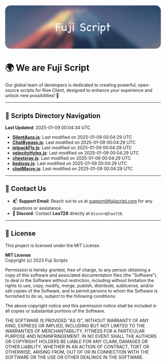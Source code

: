 ![Banner](.github/b.webp)

# 🌍 **We are Fuji Script**

Our global team of developers is dedicated to creating powerful, open-source scripts for Rise Client, designed to enhance your experience and unlock new possibilities! 🌟

---
<!-- SCRIPTS_NAVIGATION_START -->
## 📂 **Scripts Directory Navigation**

**Last Updated**: 2025-01-09 00:04:34 UTC

- **[SilentAura.js](scripts/SilentAura.js)**: Last modified on 2025-01-09 00:04:29 UTC
- **[ChatBypass.js](scripts/ChatBypass.js)**: Last modified on 2025-01-09 00:04:29 UTC
- **[jetpackFly.js](scripts/jetpackFly.js)**: Last modified on 2025-01-09 00:04:29 UTC
- **[velocityHylex.js](scripts/velocityHylex.js)**: Last modified on 2025-01-09 00:04:29 UTC
- **[chestxray.js](scripts/chestxray.js)**: Last modified on 2025-01-09 00:04:29 UTC
- **[bedxray.js](scripts/bedxray.js)**: Last modified on 2025-01-09 00:04:29 UTC
- **[chatMacro.js](scripts/chatMacro.js)**: Last modified on 2025-01-09 00:04:29 UTC

<!-- SCRIPTS_NAVIGATION_END -->

---

## 💬 **Contact Us**  
- 📬 **Support Email**: Reach out to us at [support@fujiscript.com](mailto:support@fujiscript.com) for any questions or assistance.  
- 💬 **Discord**: Contact **Leo728** directly at `Discord@leo728`.

---

## 📜 **License**

This project is licensed under the MIT License.  

**MIT License**  
Copyright (c) 2023 Fuji Scripts  

Permission is hereby granted, free of charge, to any person obtaining a copy of this software and associated documentation files (the "Software"), to deal in the Software without restriction, including without limitation the rights to use, copy, modify, merge, publish, distribute, sublicense, and/or sell copies of the Software, and to permit persons to whom the Software is furnished to do so, subject to the following conditions:  

The above copyright notice and this permission notice shall be included in all copies or substantial portions of the Software.  

THE SOFTWARE IS PROVIDED "AS IS", WITHOUT WARRANTY OF ANY KIND, EXPRESS OR IMPLIED, INCLUDING BUT NOT LIMITED TO THE WARRANTIES OF MERCHANTABILITY, FITNESS FOR A PARTICULAR PURPOSE AND NONINFRINGEMENT. IN NO EVENT SHALL THE AUTHORS OR COPYRIGHT HOLDERS BE LIABLE FOR ANY CLAIM, DAMAGES OR OTHER LIABILITY, WHETHER IN AN ACTION OF CONTRACT, TORT OR OTHERWISE, ARISING FROM, OUT OF OR IN CONNECTION WITH THE SOFTWARE OR THE USE OR OTHER DEALINGS IN THE SOFTWARE.  
